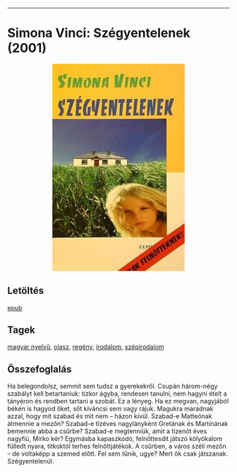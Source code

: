<hr/>

# <a name="id_609">Simona Vinci: Szégyentelenek (2001)</a>
<center><img src="https://github.com/BercziSandor/calibre_lib/raw/main/main/Simona%20Vinci/Szegyentelenek%20%28609%29/cover.jpg" alt="cover" width="300"/></center>

## Letöltés
[epub](https://github.com/BercziSandor/calibre_lib/raw/main/main/Simona%20Vinci/Szegyentelenek%20%28609%29/Szegyentelenek%20-%20Simona%20Vinci.epub)

## Tagek
[magyar nyelvű](https://github.com/berczisandor/calibre_lib/blob/main/main/_tags/magyar%20nyelv%c5%b1.md), [olasz](https://github.com/berczisandor/calibre_lib/blob/main/main/_tags/olasz.md), [regény](https://github.com/berczisandor/calibre_lib/blob/main/main/_tags/reg%c3%a9ny.md), [irodalom](https://github.com/berczisandor/calibre_lib/blob/main/main/_tags/irodalom.md), [szépirodalom](https://github.com/berczisandor/calibre_lib/blob/main/main/_tags/sz%c3%a9pirodalom.md)

## Összefoglalás
<div>
<p>Ha belegondolsz, semmit sem tudsz a gyerekekről. Csupán három-négy szabályt kell betartaniuk: tízkor ágyba, rendesen tanulni, nem hagyni ételt a tányéron és rendben tartani a szobát. Ez a lényeg. Ha ez megvan, nagyjából békén is hagyod őket, sőt kíváncsi sem vagy rájuk. Magukra maradnak azzal, hogy mit szabad és mit nem – házon kívül. Szabad-e Matteónak átmennie a mezőn? Szabad-e tízéves nagylányként Gretának és Martinának bemennie abba a csűrbe? Szabad-e megtenniük, amit a tizenöt éves nagyfiú, Mirko kér? Egymásba kapaszkodó, felnőttesdit játszó kölyökalom fülledt nyara, titkoktól terhes felnőttjátékok. A csűrben, a város széli mezőn – de voltaképp a szemed előtt. Fel sem tűnik, ugye? Mert ők csak játszanak. Szégyentelenül.</p></div>


